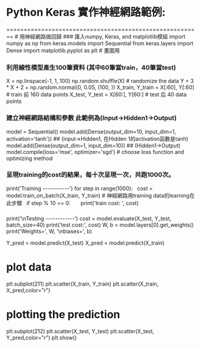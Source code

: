 <h1> Python Keras 實作神經網路範例:</h1>
========================================================
# 用神經網路做回歸
### 匯入numpy, Keras, and matplotlib模組
    import numpy as np
				from keras.models import Sequential
    from keras.layers import Dense
    import matplotlib.pyplot as plt # 畫圖用



### 利用線性模型產生100筆資料 (其中60筆當train，40筆當test)
X = np.linspace(-1, 1, 100)
np.random.shuffle(X)    # randomize the data
Y = 3 * X + 2 + np.random.normal(0, 0.05, (100, ))
X_train, Y_train = X[:60], Y[:60]     # train 前 160 data points
X_test, Y_test = X[60:], Y[60:]       # test 后 40 data points

### 建立神經網路結構和參數 此範例為(Input→Hidden1→Output)
model = Sequential()
model.add(Dense(output_dim=10, input_dim=1, activation='tanh'))  ## (input→Hidden1, 在Hidden 1的activation函數是tanh)
model.add(Dense(output_dim=1, input_dim=10)) ## (Hidden1→Output)
model.compile(loss='mse', optimizer='sgd') # choose loss function and optimizing method

### 呈現training的cost的結果，每十次呈現一次，共跑1000次。
print('Training -----------')
for step in range(1000):
    cost = model.train_on_batch(X_train, Y_train) # 神經網路用training data的learning在此步驟
    if step % 10 == 0:
        print('train cost: ', cost)

### 
print('\nTesting ------------')
cost = model.evaluate(X_test, Y_test, batch_size=40)
print('test cost:', cost)
W, b = model.layers[0].get_weights()
print('Weights=', W, '\nbiases=', b)

Y_pred = model.predict(X_test)
X_pred = model.predict(X_train)

# plot data
plt.subplot(211)
plt.scatter(X_train, Y_train)
plt.scatter(X_train, X_pred,color="r")
# plotting the prediction
plt.subplot(212)
plt.scatter(X_test, Y_test)
plt.scatter(X_test, Y_pred,color="r")
plt.show()

